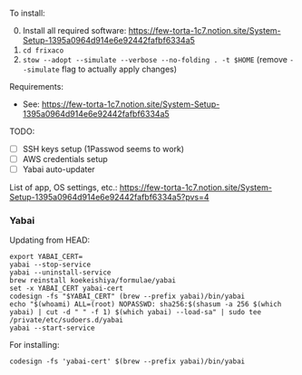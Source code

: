To install:

0. Install all required software: https://few-torta-1c7.notion.site/System-Setup-1395a0964d914e6e92442fafbf6334a5
1. `cd frixaco`
2. `stow --adopt --simulate --verbose --no-folding . -t $HOME` (remove `--simulate` flag to actually apply changes)

Requirements:

- See: https://few-torta-1c7.notion.site/System-Setup-1395a0964d914e6e92442fafbf6334a5

TODO:

- [ ] SSH keys setup (1Passwod seems to work)
- [ ] AWS credentials setup
- [ ] Yabai auto-updater

List of app, OS settings, etc.: https://few-torta-1c7.notion.site/System-Setup-1395a0964d914e6e92442fafbf6334a5?pvs=4

### Yabai

Updating from HEAD:

```fish
export YABAI_CERT=
yabai --stop-service
yabai --uninstall-service
brew reinstall koekeishiya/formulae/yabai
set -x YABAI_CERT yabai-cert
codesign -fs "$YABAI_CERT" (brew --prefix yabai)/bin/yabai
echo "$(whoami) ALL=(root) NOPASSWD: sha256:$(shasum -a 256 $(which yabai) | cut -d " " -f 1) $(which yabai) --load-sa" | sudo tee /private/etc/sudoers.d/yabai
yabai --start-service
```

For installing:

```fish
codesign -fs 'yabai-cert' $(brew --prefix yabai)/bin/yabai
```
